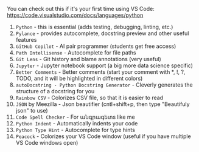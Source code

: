 
You can check out this if it's your first time using VS Code: https://code.visualstudio.com/docs/languages/python

1. `Python` - this is essential (adds testing, debugging, linting, etc.)
2. `Pylance` - provides autocomplete, docstring preview and other useful features
3. `GitHub Copilot` - AI pair programmer (students get free access)
4. `Path Intellisense` - Autocomplete for file paths 
5. `Git Lens` - Git history and blame annotations (very useful) 
6. `Jupyter` - Jupyter notebook support (a big more data science specific)
7. `Better Comments` - Better comments (start your comment with *, !, ?, TODO, and it will be highlighted in different colors)
8. `autoDocstring - Python Docstring Generator` - Cleverly generates the structure of a docstring for you
9. `Rainbow CSV` - Colorizes CSV file, so that it is easier to read
10. `JSON` by Meezilla - Json beautifier (cntl+shift+p, then type "Beautifuly json" to use)
11. `Code Spell Checker` - For անգրագետs like me
12. `Python Indent` - Automatically indents your code
13. `Python Type Hint` - Autocomplete for type hints
14. `Peacock` - Colorizes your VS Code window (useful if you have multiple VS Code windows open)